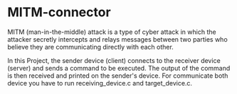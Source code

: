 # MITM-connector
MITM (man-in-the-middle) attack is a type of cyber attack in which the attacker secretly intercepts and relays messages between two parties who believe they are communicating directly with each other.

In this Project, the sender device (client) connects to the receiver device (server) and sends a command to be executed. The output of the command is then received and printed on the sender's device. For communicate both device you have to run receiving_device.c and target_device.c.
